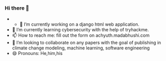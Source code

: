 ### Hi there 👋

- - 🔭 I’m currently working on a django html web application. 
- 🌱 I’m currently learning cybersecurity with the help of tryhackme.
- 📫 How to reach me: fill out the form on achyuth.madabhushi.com
- 👯 I’m looking to collaborate on any papers with the goal of publishing in climate change modeling, machine learning, software engineering 
- 😄 Pronouns: He,him,his

<!--
**amadabhu/amadabhu** is a ✨ _special_ ✨ repository because its `README.md` (this file) appears on your GitHub profile.

Here are some ideas to get you started:

- 🔭 I’m currently working on ...
- 🌱 I’m currently learning ...
- 👯 I’m looking to collaborate on ...
- 🤔 I’m looking for help with ...
- 💬 Ask me about ...
- 📫 How to reach me: ...
- 😄 Pronouns: ...
- ⚡ Fun fact: ...
-->
